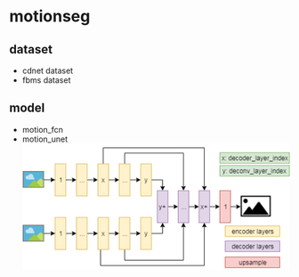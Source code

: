 # motionseg

## dataset
- cdnet dataset
- fbms dataset

## model
- motion_fcn
- motion_unet
![motion_unet](motion_unet.png)